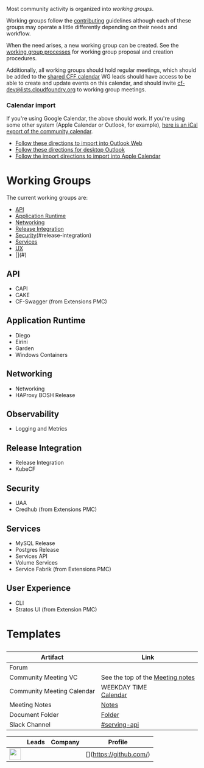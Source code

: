 Most community activity is organized into _working groups_.

Working groups follow the [contributing](../CONTRIBUTING.md) guidelines although
each of these groups may operate a little differently depending on their needs
and workflow.

When the need arises, a new working group can be created. See the
[working group processes](../mechanics/WORKING-GROUP-PROCESSES.md) for working
group proposal and creation procedures.

Additionally, all working groups should hold regular meetings, which should be
added to the
[shared CFF calendar](https://calendar.google.com/calendar/u/0/embed?src=cloudfoundry.org_oedb0ilotg5udspdlv32a5vc78@group.calendar.google.com)
WG leads should have access to be able to create and update events on this
calendar, and should invite cf-dev@lists.cloudfoundry.org to working group
meetings.

### Calendar import

If you're using Google Calendar, the above should work. If you're using some
other system (Apple Calendar or Outlook, for example),
[here is an iCal export of the community calendar](https://calendar.google.com/calendar/ical/cloudfoundry.org_oedb0ilotg5udspdlv32a5vc78@group.calendar.google.com/public/basic.ics).

- [Follow these directions to import into Outlook Web](https://support.office.com/en-us/article/import-or-subscribe-to-a-calendar-in-outlook-on-the-web-503ffaf6-7b86-44fe-8dd6-8099d95f38df)
- [Follow these directions for desktop Outlook](https://support.office.com/en-us/article/See-your-Google-Calendar-in-Outlook-C1DAB514-0AD4-4811-824A-7D02C5E77126)
- [Follow the import directions to import into Apple Calendar](https://support.apple.com/guide/calendar/import-or-export-calendars-icl1023/mac)

# Working Groups

The current working groups are:

- [API](#api)
- [Application Runtime](#application-runtime)
- [Networking](#networking)
- [Release Integration](#release-integration)
- [Security](#security)(#release-integration)
- [Services](#services)
- [UX](#ux)
- [<Working group name>](#<Working group name>)

## API
- CAPI
- CAKE
- CF-Swagger (from Extensions PMC)

## Application Runtime
- Diego
- Eirini
- Garden
- Windows Containers

## Networking
- Networking
- HAProxy BOSH Release

## Observability
- Logging and Metrics

## Release Integration
- Release Integration
- KubeCF

## Security
- UAA
- Credhub (from Extensions PMC)

## Services
- MySQL Release
- Postgres Release
- Services API
- Volume Services
- Service Fabrik (from Extensions PMC)

## User Experience
- CLI
- Stratos UI (from Extension PMC)

# Templates
## <Working group name>

<GitHub repositories>

| Artifact                   | Link                                                                                                                                                          |
| -------------------------- | ------------------------------------------------------------------------------------------------------------------------------------------------------------- |
| Forum                      | []()                                                                                           |
| Community Meeting VC       | See the top of the [Meeting notes]()                                      |
| Community Meeting Calendar | WEEKDAY TIME <br>[Calendar]() |
| Meeting Notes              | [Notes]()                                                                 |
| Document Folder            | [Folder]()                                                                       |
| Slack Channel              | [#serving-api]()                                                                                                |

| &nbsp;                                                   | Leads            | Company | Profile                                 |
| -------------------------------------------------------- | ---------------- | ------- | --------------------------------------- |
| <img width="30px" src="https://github.com/"> | <name>       | <company>  | [<GitHub handle>](https://github.com/<GitHub handle>) |


